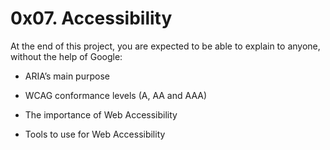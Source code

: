 # 0x07. Accessibility

At the end of this project, you are expected to be able to explain to anyone, without the help of Google:

* ARIA’s main purpose

* WCAG conformance levels (A, AA and AAA)

* The importance of Web Accessibility

* Tools to use for Web Accessibility
